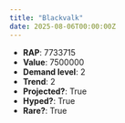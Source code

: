 ```yaml
---
title: "Blackvalk"
date: 2025-08-06T00:00:00Z
---
```

- **RAP**: 7733715
- **Value**: 7500000
- **Demand level**: 2
- **Trend**: 2
- **Projected?**: True
- **Hyped?**: True
- **Rare?**: True
